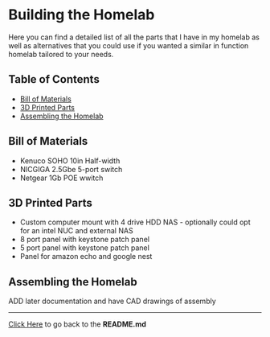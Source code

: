# Building the Homelab
Here you can find a detailed list of all the parts that I have in my homelab as well as alternatives that you could use if you wanted a similar in function homelab tailored to your needs.

## Table of Contents
- [Bill of Materials](#bill-of-materials)
- [3D Printed Parts](#3d-printed-parts)
- [Assembling the Homelab](#assembling-the-homelab)

## Bill of Materials
- Kenuco SOHO 10in Half-width
- NICGIGA 2.5Gbe 5-port switch
- Netgear 1Gb POE wwitch

## 3D Printed Parts
- Custom computer mount with 4 drive HDD NAS - optionally could opt for an intel NUC and external NAS
- 8 port panel with keystone patch panel
- 5 port panel with keystone patch panel
- Panel for amazon echo and google nest

## Assembling the Homelab
ADD later documentation and have CAD drawings of assembly

---
[Click Here](../README.md) to go back to the **README.md**